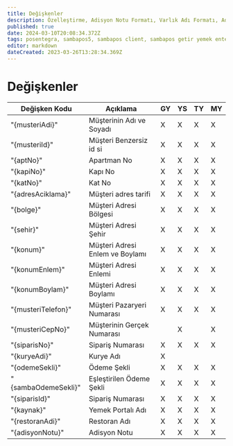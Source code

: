 ```yaml
---
title: Değişkenler
description: Özelleştirme, Adisyon Notu Formatı, Varlık Adı Formatı, Adres Formatı gibi alanlarda kullanabilceğiniz değişkenlerin listesi.
published: true
date: 2024-03-10T20:08:34.372Z
tags: posentegra, sambapos5, sambapos client, sambapos getir yemek entegrasyonu, sambapos yemek sepeti entegrasyonu, sambapos trendyol yemek entegrasyonu, sambapos migros yemek entegrasyonu
editor: markdown
dateCreated: 2023-03-26T13:28:34.369Z
---
```


# Değişkenler


| Değişken Kodu | Açıklama | GY | YS | TY | MY |
| -- | -- | -- |-- |-- |-- |
| "{musteriAdi}" | Müşterinin Adı ve Soyadı | X | X | X | X |
| "{musteriId}" | Müşteri Benzersiz id si |  X | X | X | X |
| "{aptNo}" | Apartman No | X | X | X | X |
| "{kapiNo}" | Kapı No | X | X | X | X |
| "{katNo}" | Kat No | X | X | X | X |
| "{adresAciklama}" | Müşteri adres tarifi | X | X | X | X |
| "{bolge}" |	Müşteri Adresi Bölgesi | X | X | X | X |
| "{sehir}" |	Müşteri Adresi Şehir | X | X | X | X |
| "{konum}" |	Müşteri Adresi Enlem ve Boylamı | X | X | X | X |
| "{konumEnlem}" |	Müşteri Adresi Enlemi | X | X | X | X |
| "{konumBoylam}" |	Müşteri Adresi Boylamı | X | X | X | X |
| "{musteriTelefon}" |	Müşteri Pazaryeri Numarası | X | X | X | X |
| "{musteriCepNo}" |	Müşterinin Gerçek Numarası |  | X |  | X |
| "{siparisNo}" |	Sipariş Numarası | X | X | X | X |
| "{kuryeAdi}" |	Kurye Adı | X |  |  |  |
| "{odemeSekli}" |	Ödeme Şekli | X | X | X | X |
| "{sambaOdemeSekli}" |	Eşleştirilen Ödeme Şekli | X | X | X | X |
| "{siparisId}" |	Sipariş Numarası | X | X | X | X |
| "{kaynak}" |	Yemek Portalı Adı | X | X | X | X |
| "{restoranAdi}" |	Restoran Adı | X | X | X | X |
| "{adisyonNotu}" |	Adisyon Notu | X | X | X | X |



